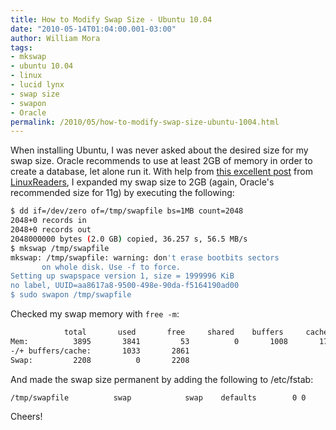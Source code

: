 ```yaml
--- 
title: How to Modify Swap Size - Ubuntu 10.04
date: "2010-05-14T01:04:00.001-03:00"
author: William Mora
tags: 
- mkswap
- ubuntu 10.04
- linux
- lucid lynx
- swap size
- swapon
- Oracle
permalink: /2010/05/how-to-modify-swap-size-ubuntu-1004.html
---
```


When installing Ubuntu, I was never asked about the desired size for my swap size. Oracle recommends to use at least 2GB of memory in order to create a database, let alone run it.
With help from [this excellent post](http://www.linuxreaders.com/2009/10/28/how-to-modify-swap-size/) from [LinuxReaders](http://www.linuxreaders.com/), I expanded my swap size to 2GB (again, Oracle's recommended size for 11g) by executing the following:

```bash
$ dd if=/dev/zero of=/tmp/swapfile bs=1MB count=2048
2048+0 records in
2048+0 records out
2048000000 bytes (2.0 GB) copied, 36.257 s, 56.5 MB/s
$ mkswap /tmp/swapfile
mkswap: /tmp/swapfile: warning: don't erase bootbits sectors
       on whole disk. Use -f to force.
Setting up swapspace version 1, size = 1999996 KiB
no label, UUID=aa8617a8-9500-498e-90da-f5164190ad00
$ sudo swapon /tmp/swapfile
```

Checked my swap memory with `free -m`:

```bash
            total       used       free     shared    buffers     cached
Mem:          3895       3841         53          0       1008       1799
-/+ buffers/cache:       1033       2861
Swap:         2208          0       2208
```

And made the swap size permanent by adding the following to /etc/fstab:

```bash
/tmp/swapfile          swap            swap    defaults        0 0
```

Cheers!